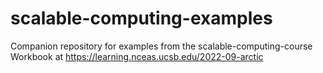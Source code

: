 # scalable-computing-examples
Companion repository for examples from the scalable-computing-course
Workbook at https://learning.nceas.ucsb.edu/2022-09-arctic
